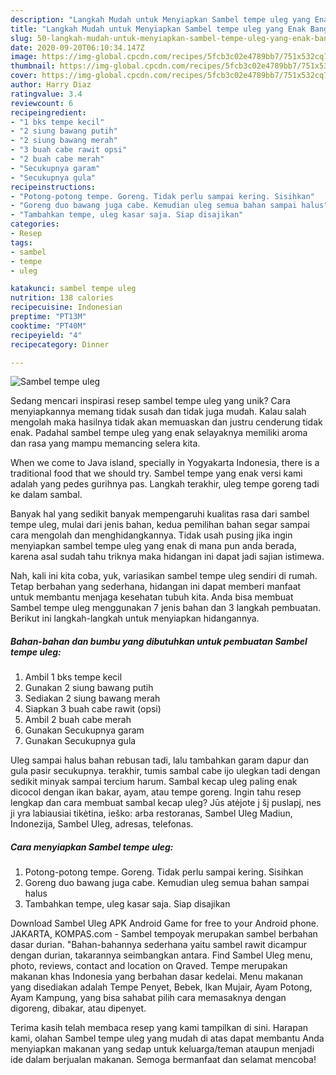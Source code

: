 ```yaml
---
description: "Langkah Mudah untuk Menyiapkan Sambel tempe uleg yang Enak Banget"
title: "Langkah Mudah untuk Menyiapkan Sambel tempe uleg yang Enak Banget"
slug: 50-langkah-mudah-untuk-menyiapkan-sambel-tempe-uleg-yang-enak-banget
date: 2020-09-20T06:10:34.147Z
image: https://img-global.cpcdn.com/recipes/5fcb3c02e4789bb7/751x532cq70/sambel-tempe-uleg-foto-resep-utama.jpg
thumbnail: https://img-global.cpcdn.com/recipes/5fcb3c02e4789bb7/751x532cq70/sambel-tempe-uleg-foto-resep-utama.jpg
cover: https://img-global.cpcdn.com/recipes/5fcb3c02e4789bb7/751x532cq70/sambel-tempe-uleg-foto-resep-utama.jpg
author: Harry Diaz
ratingvalue: 3.4
reviewcount: 6
recipeingredient:
- "1 bks tempe kecil"
- "2 siung bawang putih"
- "2 siung bawang merah"
- "3 buah cabe rawit opsi"
- "2 buah cabe merah"
- "Secukupnya garam"
- "Secukupnya gula"
recipeinstructions:
- "Potong-potong tempe. Goreng. Tidak perlu sampai kering. Sisihkan"
- "Goreng duo bawang juga cabe. Kemudian uleg semua bahan sampai halus"
- "Tambahkan tempe, uleg kasar saja. Siap disajikan"
categories:
- Resep
tags:
- sambel
- tempe
- uleg

katakunci: sambel tempe uleg 
nutrition: 138 calories
recipecuisine: Indonesian
preptime: "PT13M"
cooktime: "PT40M"
recipeyield: "4"
recipecategory: Dinner

---
```



![Sambel tempe uleg](https://img-global.cpcdn.com/recipes/5fcb3c02e4789bb7/751x532cq70/sambel-tempe-uleg-foto-resep-utama.jpg)

Sedang mencari inspirasi resep sambel tempe uleg yang unik? Cara menyiapkannya memang tidak susah dan tidak juga mudah. Kalau salah mengolah maka hasilnya tidak akan memuaskan dan justru cenderung tidak enak. Padahal sambel tempe uleg yang enak selayaknya memiliki aroma dan rasa yang mampu memancing selera kita.

When we come to Java island, specially in Yogyakarta Indonesia, there is a traditional food that we should try. Sambel tempe yang enak versi kami adalah yang pedes gurihnya pas. Langkah terakhir, uleg tempe goreng tadi ke dalam sambal.

Banyak hal yang sedikit banyak mempengaruhi kualitas rasa dari sambel tempe uleg, mulai dari jenis bahan, kedua pemilihan bahan segar sampai cara mengolah dan menghidangkannya. Tidak usah pusing jika ingin menyiapkan sambel tempe uleg yang enak di mana pun anda berada, karena asal sudah tahu triknya maka hidangan ini dapat jadi sajian istimewa.


Nah, kali ini kita coba, yuk, variasikan sambel tempe uleg sendiri di rumah. Tetap berbahan yang sederhana, hidangan ini dapat memberi manfaat untuk membantu menjaga kesehatan tubuh kita. Anda bisa membuat Sambel tempe uleg menggunakan 7 jenis bahan dan 3 langkah pembuatan. Berikut ini langkah-langkah untuk menyiapkan hidangannya.

<!--inarticleads1-->

##### Bahan-bahan dan bumbu yang dibutuhkan untuk pembuatan Sambel tempe uleg:

1. Ambil 1 bks tempe kecil
1. Gunakan 2 siung bawang putih
1. Sediakan 2 siung bawang merah
1. Siapkan 3 buah cabe rawit (opsi)
1. Ambil 2 buah cabe merah
1. Gunakan Secukupnya garam
1. Gunakan Secukupnya gula


Uleg sampai halus bahan rebusan tadi, lalu tambahkan garam dapur dan gula pasir secukupnya. terakhir, tumis sambal cabe ijo ulegkan tadi dengan sedikit minyak sampai tercium harum. Sambal kecap uleg paling enak dicocol dengan ikan bakar, ayam, atau tempe goreng. Ingin tahu resep lengkap dan cara membuat sambal kecap uleg? Jūs atėjote į šį puslapį, nes ji yra labiausiai tikėtina, ieško: arba restoranas, Sambel Uleg Madiun, Indonezija, Sambel Uleg, adresas, telefonas. 

<!--inarticleads2-->

##### Cara menyiapkan Sambel tempe uleg:

1. Potong-potong tempe. Goreng. Tidak perlu sampai kering. Sisihkan
1. Goreng duo bawang juga cabe. Kemudian uleg semua bahan sampai halus
1. Tambahkan tempe, uleg kasar saja. Siap disajikan


Download Sambel Uleg APK Android Game for free to your Android phone. JAKARTA, KOMPAS.com - Sambel tempoyak merupakan sambel berbahan dasar durian. &#34;Bahan-bahannya sederhana yaitu sambel rawit dicampur dengan durian, takarannya seimbangkan antara. Find Sambel Uleg menu, photo, reviews, contact and location on Qraved. Tempe merupakan makanan khas Indonesia yang berbahan dasar kedelai. Menu makanan yang disediakan adalah Tempe Penyet, Bebek, Ikan Mujair, Ayam Potong, Ayam Kampung, yang bisa sahabat pilih cara memasaknya dengan digoreng, dibakar, atau dipenyet. 

Terima kasih telah membaca resep yang kami tampilkan di sini. Harapan kami, olahan Sambel tempe uleg yang mudah di atas dapat membantu Anda menyiapkan makanan yang sedap untuk keluarga/teman ataupun menjadi ide dalam berjualan makanan. Semoga bermanfaat dan selamat mencoba!
